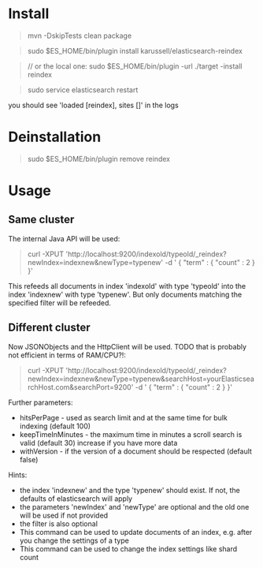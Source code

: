 # Install

> mvn -DskipTests clean package

> sudo $ES_HOME/bin/plugin install karussell/elasticsearch-reindex

> // or the local one: sudo $ES_HOME/bin/plugin -url ./target -install reindex

> sudo service elasticsearch restart

you should see 'loaded [reindex], sites []' in the logs

# Deinstallation

> sudo $ES_HOME/bin/plugin remove reindex

# Usage

## Same cluster 

The internal Java API will be used:

> curl -XPUT 'http://localhost:9200/indexold/typeold/_reindex?newIndex=indexnew&newType=typenew' -d '
>  { "term" : { "count" : 2 } }'

This refeeds all documents in index 'indexold' with type 'typeold' into the index 'indexnew' with type 'typenew'.
But only documents matching the specified filter will be refeeded.

## Different cluster 

Now JSONObjects and the HttpClient will be used. TODO that is probably not efficient in terms of RAM/CPU?!:

> curl -XPUT 'http://localhost:9200/indexold/typeold/_reindex?newIndex=indexnew&newType=typenew&searchHost=yourElasticsearchHost.com&searchPort=9200' -d '
>  { "term" : { "count" : 2 } }'

Further parameters:
 * hitsPerPage - used as search limit and at the same time for bulk indexing (default 100)
 * keepTimeInMinutes - the maximum time in minutes a scroll search is valid (default 30) increase if you have more data
 * withVersion - if the version of a document should be respected (default false)

Hints:
 * the index 'indexnew' and the type 'typenew' should exist. If not, the defaults of elasticsearch will apply
 * the parameters 'newIndex' and 'newType' are optional and the old one will be used if not provided
 * the filter is also optional
 * This command can be used to update documents of an index, e.g. after you change the settings of a type
 * This command can be used to change the index settings like shard count

